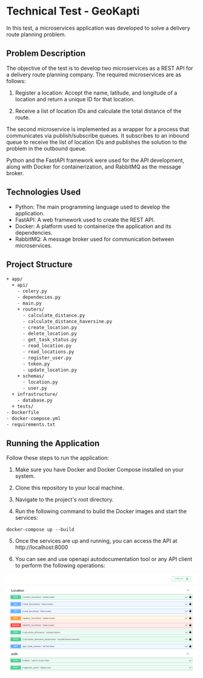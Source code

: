 # Technical Test - GeoKapti

In this test, a microservices application was developed to solve a delivery route planning problem.


## Problem Description
The objective of the test is to develop two microservices as a REST API for a delivery route planning company. The required microservices are as follows:

1. Register a location: Accept the name, latitude, and longitude of a location and return a unique ID for that location.

2. Receive a list of location IDs and calculate the total distance of the route.

The second microservice is implemented as a wrapper for a process that communicates via publish/subscribe queues. It subscribes to an inbound queue to receive the list of location IDs and publishes the solution to the problem in the outbound queue.

Python and the FastAPI framework were used for the API development, along with Docker for containerization, and RabbitMQ as the message broker.

## Technologies Used

- Python: The main programming language used to develop the application.
- FastAPI: A web framework used to create the REST API.
- Docker: A platform used to containerize the application and its dependencies.
- RabbitMQ: A message broker used for communication between microservices.

## Project Structure

```
+ app/
  + api/
    - celery.py
    - dependecies.py
    - main.py
    + routers/
      - calculate_distance.py
      - calculate_distance_haversine.py
      - create_location.py
      - delete_location.py
      - get_task_status.py
      - read_location.py
      - read_locations.py
      - register_user.py
      - token.py
      - update_location.py
    + schemas/
      - location.py
      - user.py
  + infrastructure/
    - database.py
  + tests/
- Dockerfile
- docker-compose.yml
- requirements.txt
```

## Running the Application
Follow these steps to run the application:

1. Make sure you have Docker and Docker Compose installed on your system.

2. Clone this repository to your local machine.

3. Navigate to the project's root directory.

4. Run the following command to build the Docker images and start the services:
```
docker-compose up --build
```
5. Once the services are up and running, you can access the API at
http://localhost:8000

6. You can see and use openapi autodocumentation tool or any API client to perform the following operations:

![OpenAPi Autodocumentation](endpoints.PNG)